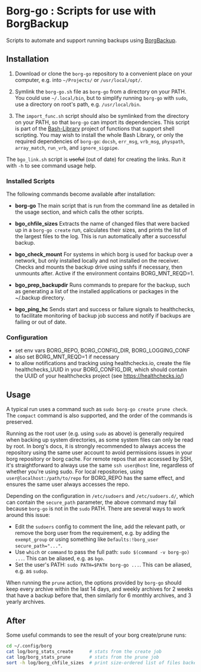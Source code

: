 # Borg-go : Scripts for use with BorgBackup

Scripts to automate and support running backups using [BorgBackup](https://www.borgbackup.org/).

## Installation

 1. Download or clone the `borg-go` repository to a convenient place on your computer, e.g. into `~/Projects/` or `/usr/local/opt/`.

 2. Symlink the `borg-go.sh` file as `borg-go` from a directory on your PATH. You could use `~/.local/bin`, but to simplify running `borg-go` with `sudo`, use a directory on root's path, e.g. `/usr/local/bin`.

 3. The `import_func.sh` script should also be symlinked from the directory on your PATH, so that `borg-go` can import its dependencies. This script is part of the [Bash-Library](https://github.com/AndrewDDavis/Bash-Library) project of functions that support shell scripting. You may wish to install the whole Bash Library, or only the required dependencies of `borg-go`: `docsh`, `err_msg`, `vrb_msg`, `physpath`, `array_match`, `run_vrb`, and `ignore_sigpipe`.

The `bgo_link.sh` script is ~~useful~~ (out of date) for creating the links. Run it with `-h` to see command usage help.

### Installed Scripts

The following commands become available after installation:

- **borg-go**  The main script that is run from the command line as detailed in the usage section, and which calls the other scripts.

- **bgo_chfile_sizes**  Extracts the name of changed files that were backed up in a `borg-go create` run, calculates their sizes, and prints the list of the largest files to the log. This is run automatically after a successful backup.

- **bgo_check_mount**  For systems in which borg is used for backup over a network, but only installed locally and not installed on the receiver. Checks and mounts the backup drive using sshfs if necessary, then unmounts after. Active if the environment contains BORG_MNT_REQD=1.

- **bgo_prep_backupdir**  Runs commands to prepare for the backup, such as generating a list of the installed applications or packages in the ~/.backup directory.

- **bgo_ping_hc**  Sends start and success or failure signals to healthchecks, to facilitate monitoring of backup job success and notify if backups are failing or out of date.

### Configuration

- set env vars BORG_REPO, BORG_CONFIG_DIR, BORG_LOGGING_CONF
- also set BORG_MNT_REQD=1 if necessary
- to allow notifications and tracking using healthchecks.io, create the file
  healthchecks_UUID in your BORG_CONFIG_DIR, which should contain the UUID
  of your healthchecks project (see https://healthchecks.io/)

## Usage

A typical run uses a command such as `sudo borg-go create prune check`. The `compact` command is also supported, and the order of the commands is preserved.

Running as the root user (e.g. using `sudo` as above) is generally required when backing up system directories, as some system files can only be read by root. In borg's docs, it is strongly recommended to always access the repository using the same user account to avoid permissions issues in your borg repository or borg cache. For remote repos that are accessed by SSH, it's straightforward to always use the same `ssh user@host` line, regardless of whether you're using sudo. For local repositories, using `user@localhost:/path/to/repo` for BORG_REPO has the same effect, and ensures the same user always accesses the repo.

Depending on the configuration in `/etc/sudoers` and `/etc/sudoers.d/`, which can contain the `secure_path` parameter, the above command may fail because `borg-go` is not in the `sudo` PATH. There are several ways to work around this issue:

- Edit the `sudoers` config to comment the line, add the relevant path, or remove the borg user from the requirement, e.g. by adding the `exempt_group` or using something like `Defaults:!borg_user secure_path="..."`.
- Use `which` or `command` to pass the full path: `sudo $(command -v borg-go) ...`. This can be aliased, e.g. as `bgo`.
- Set the user's PATH: `sudo PATH=$PATH borg-go ...`. This can be aliased, e.g. as `sudop`.

When running the `prune` action, the options provided by `borg-go` should keep every archive within the last 14 days, and weekly archives for 2 weeks that have a backup before that, then similarly for 6 monthly archives, and 3 yearly archives.

## After

Some useful commands to see the result of your borg create/prune runs:

``` bash
cd ~/.config/borg
cat log/borg_stats_create      # stats from the create job
cat log/borg_stats_prune       # stats from the prune job
sort -h log/borg_chfile_sizes  # print size-ordered list of files backed up in most recent job
```
